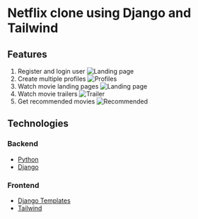 # Netflix clone using Django and Tailwind


## Features
1. Register and login user
![Landing page](https://i.ibb.co/5jxBKpw/image.png)
2. Create multiple profiles
![Profiles](https://i.ibb.co/5jxBKpw/image.png)
3. Watch movie landing pages
![Landing page](https://i.ibb.co/5jxBKpw/image.png)
4. Watch movie trailers
![Trailer](https://i.ibb.co/5jxBKpw/image.png)
5. Get recommended movies
![Recommended](https://i.ibb.co/5jxBKpw/image.png)


## Technologies
### Backend
* [Python](https://www.python.org/)
* [Django](https://www.djangoproject.com/)

### Frontend
* [Django Templates](https://docs.djangoproject.com/en/4.0/ref/templates/language/)
* [Tailwind](https://tailwindcss.com/)

